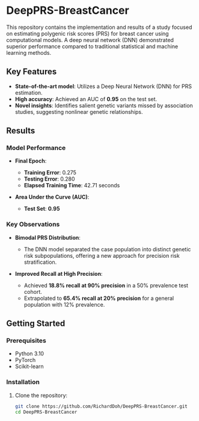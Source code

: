 # DeepPRS-BreastCancer  
This repository contains the implementation and results of a study focused on estimating polygenic risk scores (PRS) for breast cancer using computational models. A deep neural network (DNN) demonstrated superior performance compared to traditional statistical and machine learning methods.  

## Key Features  
- **State-of-the-art model**: Utilizes a Deep Neural Network (DNN) for PRS estimation.  
- **High accuracy**: Achieved an AUC of **0.95** on the test set.  
- **Novel insights**: Identifies salient genetic variants missed by association studies, suggesting nonlinear genetic relationships.

## Results  
### Model Performance
- **Final Epoch**:  
  - **Training Error**: 0.275  
  - **Testing Error**: 0.280  
  - **Elapsed Training Time**: 42.71 seconds  

- **Area Under the Curve (AUC)**:  
  - **Test Set**: **0.95**  

### Key Observations  
- **Bimodal PRS Distribution**:  
  - The DNN model separated the case population into distinct genetic risk subpopulations, offering a new approach for precision risk stratification.  

- **Improved Recall at High Precision**:  
  - Achieved **18.8% recall at 90% precision** in a 50% prevalence test cohort.  
  - Extrapolated to **65.4% recall at 20% precision** for a general population with 12% prevalence.  

## Getting Started  
### Prerequisites  
- Python 3.10  
- PyTorch  
- Scikit-learn  

### Installation  
1. Clone the repository:  
   ```bash
   git clone https://github.com/RichardDoh/DeepPRS-BreastCancer.git
   cd DeepPRS-BreastCancer
